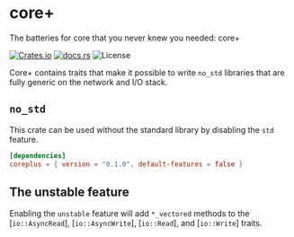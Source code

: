 core+
=====

The batteries for core that you never knew you needed: core+

[![Crates.io](https://img.shields.io/crates/v/coreplus)](https://crates.io/crates/coreplus)
[![docs.rs](https://img.shields.io/docsrs/coreplus)](https://docs.rs/coreplus)
![License](https://img.shields.io/crates/l/coreplus)

Core+ contains traits that make it possible to write `no_std` libraries that
are fully generic on the network and I/O stack.

## `no_std`
This crate can be used without the standard library by disabling the `std` feature.

```toml
[dependencies]
coreplus = { version = "0.1.0", default-features = false }
```

## The unstable feature
Enabling the `unstable` feature will add `*_vectored` methods to the [`io::AsyncRead`], [`io::AsyncWrite`],
[`io::Read`], and [`io::Write`] traits.

